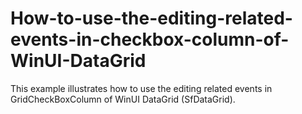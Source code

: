 # How-to-use-the-editing-related-events-in-checkbox-column-of-WinUI-DataGrid
This example illustrates how to use the editing related events in GridCheckBoxColumn of WinUI DataGrid (SfDataGrid).
